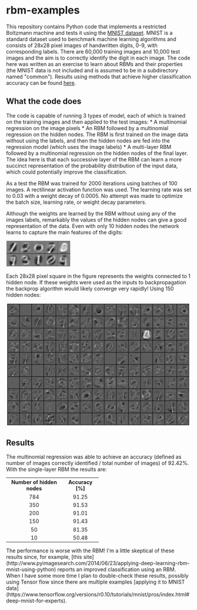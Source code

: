 # rbm-examples

This repository contains Python code that implements a restricted Boltzmann machine and tests it using the
[MNIST dataset](http://yann.lecun.com/exdb/mnist). MNIST is a standard dataset used to benchmark
machine learning algorithms and consists of 28x28 pixel images of handwritten digits, 0-9, with corresponding
labels. There are 60,000 training images and 10,000 test images and the aim is to correctly identify the digit
in each image.
The code here was written as an exercise to learn about RBMs and their properties
(the MNIST data is not included and is assumed to be in a subdirectory named "common").
Results using methods that achieve higher classification accuracy can be found
[here](http://yann.lecun.com/exdb/mnist).

## What the code does
<p></p>
The code is capable of running 3 types of model,
each of which is trained on the training images and then applied to the test images:
* A multinomial regression on the image pixels
* An RBM followed by a multinomial regression on the hidden nodes. The RBM is first trained on the image data without
using the labels, and then the hidden nodes are fed into the regression model (which uses the image labels)
* A multi-layer RBM followed by a multinomial regression on the hidden nodes of the final layer.
The idea here is that each successive layer of the RBM can learn a more succinct representation of the
probability distribution of the input data, which could potentially improve the classification.

As a test the RBM was trained for 2000 iterations using batches of 100 images.
A rectilinear activation function was used.
The learning rate was set to 0.03 with a weight decay of 0.0005.
No attempt was made to optimize the batch size, learning rate, or weight decay parameters.

Although the weights are learned by the RBM without using any of the images labels,
remarkably the values of the hidden nodes can give a good representation of the data.
Even with only 10 hidden nodes the network learns to capture the main features of the digits:

<img src="weights10.png" width="175" />

Each 28x28 pixel square in the figure represents the weights connected to 1 hidden node.
If these weights were used as the inputs to backpropagation the backprop algorithm
would likely converge very rapidly!
Using 150 hidden nodes:

<img src="weights150.png" width="500" />

## Results
<p></p>
The multinomial regression was able to achieve an accuracy
(defined as number of images correctly identified / total number of images)
of 92.42%. With the single-layer RBM the results are:

<table style="width:50%">
  <tr>
    <th>Number of hidden nodes</th>
    <th>Accuracy [%]</th> 
  </tr>
  <tr> <td align="center"> 784 </td> <td align="center"> 91.25 </td> </tr>
  <tr> <td align="center"> 350 </td> <td align="center"> 91.53 </td> </tr>
  <tr> <td align="center"> 200 </td> <td align="center"> 91.01 </td> </tr>
  <tr> <td align="center"> 150 </td> <td align="center"> 91.43 </td> </tr>
  <tr> <td align="center"> 50  </td> <td align="center"> 81.35 </td> </tr>
  <tr> <td align="center"> 10  </td> <td align="center"> 50.48 </td> </tr>
</table>
<p></p>
The performance is worse with the RBM! I'm a little skeptical of these results since, for example,
[this site](http://www.pyimagesearch.com/2014/06/23/applying-deep-learning-rbm-mnist-using-python)
reports an improved classification using an RBM. When I have some more time
I plan to double-check these results, possibly using Tensor flow since there are multiple examples
[applying it to MNIST data](https://www.tensorflow.org/versions/r0.10/tutorials/mnist/pros/index.html#deep-mnist-for-experts).


